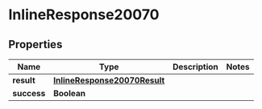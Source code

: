 # InlineResponse20070

## Properties
Name | Type | Description | Notes
------------ | ------------- | ------------- | -------------
**result** | [**InlineResponse20070Result**](InlineResponse20070Result.md) |  | 
**success** | **Boolean** |  | 
